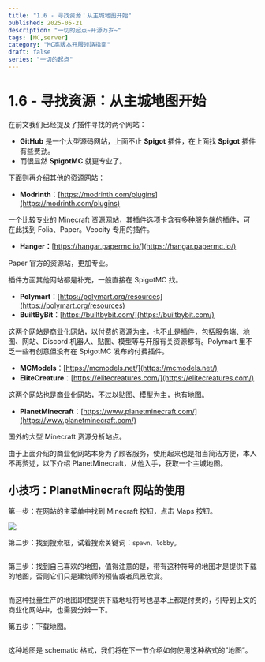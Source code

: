 ```yaml
---
title: "1.6 - 寻找资源：从主城地图开始"
published: 2025-05-21
description: "一切的起点~开源万岁~"
tags: [MC,server]
category: "MC高版本开服领路指南"
draft: false
series: "一切的起点"
---
```


# 1.6 - 寻找资源：从主城地图开始

在前文我们已经提及了插件寻找的两个网站：

* **GitHub** 是一个大型源码网站，上面不止 **Spigot** 插件，在上面找 **Spigot** 插件有些费劲。
* 而很显然 **SpigotMC** 就更专业了。

下面则再介绍其他的资源网站：

* **Modrinth**：[https://modrinth.com/plugins](https://modrinth.com/plugins)

一个比较专业的 Minecraft 资源网站，其插件选项卡含有多种服务端的插件，可在此找到 Folia、Paper。Veocity 专用的插件。

* **Hanger：**[https://hangar.papermc.io/](https://hangar.papermc.io/)

Paper 官方的资源站，更加专业。

插件方面其他网站都是补充，一般直接在 SpigotMC 找。

* **Polymart**：[https://polymart.org/resources](https://polymart.org/resources)
* **BuiltByBit**：[https://builtbybit.com/](https://builtbybit.com/)

这两个网站是商业化网站，以付费的资源为主，也不止是插件，包括服务端、地图、网站、Discord 机器人、贴图、模型等与开服有关资源都有。Polymart 里不乏一些有创意但没有在 SpigotMC 发布的付费插件。

* **MCModels**：[https://mcmodels.net/](https://mcmodels.net/)
* **EliteCreature**：[https://elitecreatures.com/](https://elitecreatures.com/)

这两个网站也是商业化网站，不过以贴图、模型为主，也有地图。

* **PlanetMinecraft**：[https://www.planetminecraft.com/](https://www.planetminecraft.com/)

国外的大型 Minecraft 资源分析站点。

由于上面介绍的商业化网站本身为了顾客服务，使用起来也是相当简洁方便，本人不再赘述，以下介绍 PlanetMinecraft，从他入手，获取一个主城地图。

## 小技巧：PlanetMinecraft 网站的使用

第一步：在网站的主菜单中找到 Minecraft 按钮，点击 Maps 按钮。

![](https://400373137-files.gitbook.io/~/files/v0/b/gitbook-x-prod.appspot.com/o/spaces%2FFlP4xP4pRQ4Bt9AMcMkX%2Fuploads%2FgoM5bx9VQtT5uso4NmLG%2Fimage.png?alt=media\&token=c395ddb8-18a9-4927-a268-115a70cf2235)

第二步：找到搜索框，试着搜索关键词：`spawn、lobby`。

<figure><img src="https://400373137-files.gitbook.io/~/files/v0/b/gitbook-x-prod.appspot.com/o/spaces%2FFlP4xP4pRQ4Bt9AMcMkX%2Fuploads%2FcKobydBfUPYmepaRx9BO%2F%E5%B1%8F%E5%B9%95%E6%88%AA%E5%9B%BE%202023-03-10%20164347.png?alt=media&#x26;token=6c3ec3e1-ffa8-4725-8380-cfd8b6157aec" alt=""><figcaption></figcaption></figure>

第三步：找到自己喜欢的地图，值得注意的是，带有这种符号的地图才是提供下载的地图，否则它们只是建筑师的预告或者风景欣赏。

<figure><img src="https://400373137-files.gitbook.io/~/files/v0/b/gitbook-x-prod.appspot.com/o/spaces%2FFlP4xP4pRQ4Bt9AMcMkX%2Fuploads%2FH4FEGejRRFb2xRSmEyul%2F%E5%B1%8F%E5%B9%95%E6%88%AA%E5%9B%BE%202023-03-10%20164523.png?alt=media&#x26;token=dc32ed5e-540a-4624-8011-fca75c705a3a" alt=""><figcaption></figcaption></figure>

而这种批量生产的地图即使提供下载地址符号也基本上都是付费的，引导到上文的商业化网站中，也需要分辨一下。

第五步：下载地图。

<figure><img src="https://400373137-files.gitbook.io/~/files/v0/b/gitbook-x-prod.appspot.com/o/spaces%2FFlP4xP4pRQ4Bt9AMcMkX%2Fuploads%2FDXt4kUAI54JLfDLWTspU%2F%E5%B1%8F%E5%B9%95%E6%88%AA%E5%9B%BE%202023-03-10%20164941.png?alt=media&#x26;token=13cbdcb1-b5ae-49a5-86ab-1c3cb702c2c5" alt=""><figcaption></figcaption></figure>

这种地图是 schematic 格式，我们将在下一节介绍如何使用这种格式的”地图”。
